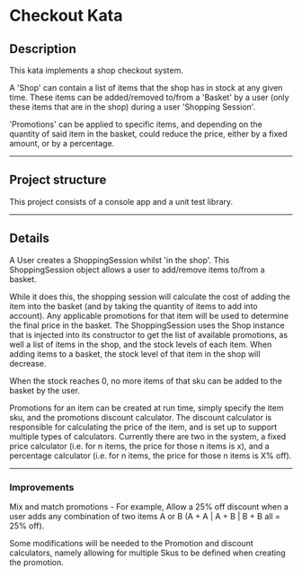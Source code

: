 # Checkout Kata
## Description
This kata implements a shop checkout system.

A 'Shop' can contain a list of items that the shop has in stock at any given time. These items can be added/removed to/from a 'Basket' by a user (only these items that are in the shop) during a user 'Shopping Session'.

'Promotions' can be applied to specific items, and depending on the quantity of said item in the basket, could reduce the price, either by a fixed amount, or by a percentage.

---
## Project structure
This project consists of a console app and a unit test library.

---
## Details
A User creates a ShoppingSession whilst 'in the shop'. This ShoppingSession object allows a user to add/remove items to/from a basket. 

While it does this, the shopping session will calculate the cost of adding the item into the basket (and by taking the quantity of items to add into account). Any applicable promotions for that item will be used to determine the final price in the basket. The ShoppingSession uses the Shop instance that is injected into its constructor to get the list of available promotions, as well a list of items in the shop, and the stock levels of each item.
When adding items to a basket, the stock level of that item in the shop will decrease. 

When the stock reaches 0, no more items of that sku can be added to the basket by the user.

Promotions for an item can be created at run time, simply specify the item sku, and the promotions discount calculator.
The discount calculator is responsible for calculating the price of the item, and is set up to support multiple types of calculators. Currently there are two in the system, a fixed price calculator (i.e. for n items, the price for those n items is x), and a percentage calculator (i.e. for n items, the price for those n items is X% off).

---
### Improvements
Mix and match promotions - For example, Allow a 25% off discount when a user adds any combination of two items A or B
(A + A | A + B | B + B all = 25% off).

Some modifications will be needed to the Promotion and discount calculators, namely allowing for multiple Skus to be defined when creating the promotion.